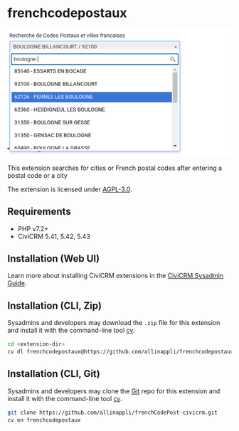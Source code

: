 # frenchcodepostaux

![Screenshot](/images/FrencheCodePostaux.png)

This extension searches for cities or French postal codes after entering a postal code or a city

The extension is licensed under [AGPL-3.0](LICENSE.txt).

## Requirements

* PHP v7.2+
* CiviCRM 5.41, 5.42, 5.43

## Installation (Web UI)

Learn more about installing CiviCRM extensions in the [CiviCRM Sysadmin Guide](https://docs.civicrm.org/sysadmin/en/latest/customize/extensions/).

## Installation (CLI, Zip)

Sysadmins and developers may download the `.zip` file for this extension and
install it with the command-line tool [cv](https://github.com/civicrm/cv).

```bash
cd <extension-dir>
cv dl frenchcodepostaux@https://github.com/allinappli/frenchcodepostaux/archive/master.zip
```

## Installation (CLI, Git)

Sysadmins and developers may clone the [Git](https://en.wikipedia.org/wiki/Git) repo for this extension and
install it with the command-line tool [cv](https://github.com/civicrm/cv).

```bash
git clone https://github.com/allinappli/frenchCodePost-civicrm.git
cv en frenchcodepostaux
```